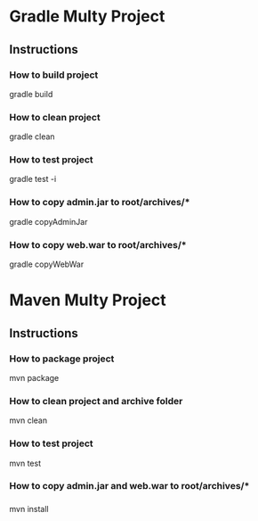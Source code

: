 Gradle Multy Project
====================
## Instructions
### How to build project
gradle build
### How to clean project
gradle clean
### How to test project
gradle test -i
### How to copy admin.jar to root/archives/*
gradle copyAdminJar
### How to copy web.war to root/archives/*
gradle copyWebWar

Maven Multy Project
====================
## Instructions
### How to package project
mvn package
### How to clean project and archive folder
mvn clean
### How to test project
mvn test
### How to copy admin.jar and web.war to root/archives/*
### 
mvn install